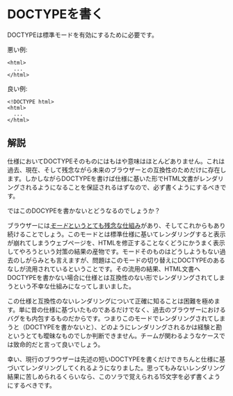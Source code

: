 # DOCTYPEを書く

DOCTYPEは標準モードを有効にするために必要です。

悪い例:

    <html>
      ...
    </html>

良い例:

    <!DOCTYPE html>
    <html>
      ...
    </html>


## 解説

仕様においてDOCTYPEそのものにはもはや意味はほとんどありません。これは過去、現在、そして残念ながら未来のブラウザーとの互換性のためだけに存在します。しかしながらDOCTYPEを書けば仕様に基いた形でHTML文書がレンダリングされるようになることを保証されるはずなので、必ず書くようにするべきです。

ではこのDOCYPEを書かないとどうなるのでしょうか？

ブラウザーには[*モード*というとても残念な仕組み][1]があり、そしてこれからもあり続けることでしょう。このモードとは標準仕様に基いてレンダリングすると表示が崩れてしまうウェブページを、HTMLを修正することなくどうにかうまく表示してやろうという対策の結果の産物です。モードそのものはどうしようもない過去のしがらみとも言えますが、問題はこのモードの切り替えにDOCTYPEのあるなしが流用されているということです。その流用の結果、HTML文書へDOCTYPEを書かない場合に仕様とは互換性のない形でレンダリングされてしまうという不幸な仕組みになってしまいました。

この仕様と互換性のないレンダリングについて正確に知ることは困難を極めます。単に昔の仕様に基づいたものであるだけでなく、過去のブラウザーにおけるバグをも内包するものだからです。つまりこのモードでレンダリングされてしまうと（DOCTYPEを書かないと）、どのようにレンダリングされるかは経験と勘というとても曖昧なものでしか判断できません。チームが関わるようなケースでは致命的だと言って良いでしょう。

幸い、現行のブラウザーは先述の短いDOCTYPEを書くだけできちんと仕様に基づいてレンダリングしてくれるようになりました。思ってもみないレンダリング結果に苦しめられるくらいなら、このソラで覚えられる15文字を必ず書くようにするべきです。


[1]: https://developer.mozilla.org/ja/docs/Quirks_Mode_and_Standards_Mode
